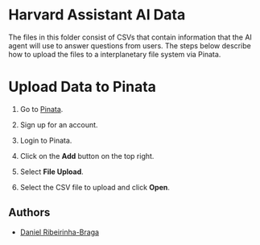 # Harvard Assistant AI Data

The files in this folder consist of CSVs that contain information that the AI
agent will use to answer questions from users. The steps below describe how to
upload the files to a interplanetary file system via Pinata.

# Upload Data to Pinata

1. Go to [Pinata](https://pinata.cloud/).

2. Sign up for an account.

3. Login to Pinata.

4. Click on the **Add** button on the top right.

5. Select **File Upload**.

6. Select the CSV file to upload and click **Open**.

## Authors

- [Daniel Ribeirinha-Braga](https://github.com/DBragz)
